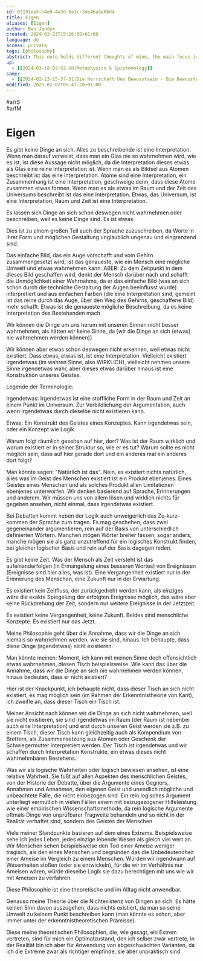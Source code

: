 ```yaml
---
id: 03191ea5-54e0-4a3d-8a3c-3de46a3e06d4
title: Eigen
aliases: [Eigen]
author: Ben Jendyk
created: 2024-02-23T15:26:00+01:00
language: de
access: private
tags: [philosophy]
abstract: This note holds different thoughts of mine, the main focus is Erkenntnistheorie.
up:
  - [[2024-03-18-02-52-18|Metaphysics & Epistemology]]
same:
  - [[2024-02-23-15-37-51|Die Herrschaft Des Bewusstsein - Die Bewusste Herrschaft]]
modified: 2025-02-02T05:47:20+01:00
---
```


#a/rS  
#a/fM

# Eigen

Es gibt keine Dinge an sich. Alles zu beschreibende ist eine Interpretation. Wenn man darauf verweist, dass man ein Glas nie so wahrnehmen wird, wie es ist, ist diese Aussage nicht möglich, da die Interpretation dieses etwas als Glas eine reine Interpretation ist. Wenn man es als Bildsel aus Atomen beschreibt ist das eine Interpretation. Atome sind eine Interpretation, ein Zusammenhang ist eine Interpretation, geschweige denn, dass diese Atome zusammen etwas formen. Wenn man es als etwas im Raum und der Zeit des Universums beschreibt ist das eine Interpretation. Etwas, das Universum, ist eine Interpretation, Raum und Zeit ist eine Interpretation.

Es lassen sich Dinge an sich schon deswegen nicht wahrnehmen oder beschreiben, weil es keine Dinge sind. Es ist etwas.

Dies ist zu einem großen Teil auch der Sprache zuzuschreiben, da Worte in ihrer Form und möglichen Gestaltung unglaublich ungenau und eingrenzend sind. 

Das einfache Bild, das ein Auge vorschafft und vom Gehirn zusammengesetzt wird, ist das genaueste, wie ein Mensch eine mögliche Umwelt und etwas wahrnehmen kann. ABER: Zu dem Zeitpunkt in dem dieses Bild geschaffen wird, denkt der Mensch darüber nach und schafft die Unmöglichkeit einer Wahrnahme, da er das einfache Bild (was an sich schon durch die techniche Gestaltung der Augen beeinflusst wurde) interpretiert und aus einfachen Farben (die eine Interpretation sind, gemeint ist das reine durch das Auge, über den Weg des Gehirns, geschaffene Bild) mehr schafft. Etwas ist die genaueste mögliche Beschreibung, da es keine Interpretation des Bestehenden mach

Wir können die Dinge um uns herum mit unseren Sinnen nicht besser wahrnehmen, als hätten wir keine Sinne, da [wir die Dinge an sich (etwas) nie wahrnehmen werden können)]

Wir können aber etwas schon deswegen nicht erkennen, weil etwas nicht existiert. Dass etwas, etwas ist, ist eine Interpretation. Vielleicht existiert irgendetwas (im wahren Sinne, also WIRKLICH), vielleicht nehmen unsere Sinne irgendetwas wahr, aber dieses etwas darüber hinaus ist eine Konstruktion unseres Geistes.

Legende der Terminologie:

Irgendetwas: Irgendetwas ist eine stoffliche Form in der Raum und Zeit an einem Punkt im Universum. Zur Verbildlichung der Argumentation, auch wenn irgendetwas durch dieselbe nicht existieren kann.

Etwas: Ein Konstrukt des Geistes eines Konzeptes. Kann irgendetwas sein, oder ein Konzept wie Logik.

Warum folgt räumlich gesehen auf hier, dort? Was ist der Raum wirklich und warum existiert er in seiner Struktur so, wie er es tut? Warum sollte es nicht möglich sein, dass auf hier gerade dort und ein anderes mal ein anderes dort folgt?

Man könnte sagen: "Natürlich ist das". Nein, es existiert nichts natürlich, alles was im Geist des Menschen existiert ist ein Produkt ebenjenes. Eines Geistes eines Menschen und als solches Produkt allen Limitationen ebenjenes unterworfen. Wir denken basierend auf Sprache, Erinnerungen und anderem. Wir müssen uns von allem lösen und wirklich nichts für gegeben ansehen, nicht einmal, dass irgendetwas existiert.

Bei Debatten kommt neben der Logik auch unweigerlich das Zu-kurz-kommen der Sprache zum tragen. Es mag geschehen, dass zwei gegeneinander argumentieren, rein auf der Basis von unterschiedlich definierten Wörtern. Manchen mögen Wörter breiter fassen, sogar anders, manche mögen sie als ganz unzutreffend für ein logisches Konstrukt finden, bei gleicher logischer Basis und rein auf der Basis dagegen reden.

Es gibt keine Zeit. Was der Mensch als Zeit versteht ist das aufeinanderfolgen (in Ermangelung eines besseren Wortes) von Ereignissen (Ereignisse sind hier alles, was ist). Eine Vergangenheit existiert nur in der Erinnerung des Menschen, eine Zukunft nur in der Erwartung.

Es existiert kein Zeitfluss, der zurückgedreht werden kann, als einziges wäre die exakte Spiegelung der erfolgten Ereignisse möglich, das wäre aber keine Rückdrehung der Zeit, sondern nur weitere Ereignisse in der Jetztzeit.

Es existiert keine Vergangenheit, keine Zukunft. Beides sind menschliche Konzepte. Es existiert nur das Jetzt.

Meine Philosophie geht über die Annahme, dass wir die Dinge an sich niemals so wahrnehmen werden, wie sie sind, hinaus. Ich behaupte, dass diese Dinge (irgendetwas) nicht existieren. 

Man könnte meinen: Moment, ich kann mit meinen Sinne doch offensichtlich etwas wahrnehmen, diesen Tisch beispielsweise. Wie kann das über die Annahme, dass wir die Dinge an sich nie wahrnehmen werden können, hinaus bedeuten, dass er nicht existiert?

Hier ist der Knackpunkt, ich behaupte nicht, dass dieser Tisch an sich nicht existiert, es mag möglich sein (im Rahmen der Erkenntnistheorie von Kant), ich zweifle an, dass dieser Tisch ein Tisch ist.

Meiner Ansicht nach können wir die Dinge an sich nicht wahrnehmen, weil sie nicht existieren, sie sind irgendetwas im Raum (der Raum ist nebenbei auch eine Interpretation) und erst durch unseren Geist werden sie z.B. zu einem Tisch, dieser Tisch kann gleichzeitig auch als Kompendium von Brettern, als Zusammensetzung aus Atomen oder Geschenk der Schwiegermutter interpretiert werden. Der Tisch ist irgendetwas und wir schaffen durch Interpretation Konstrukte, ein etwas dieses nicht wahrnehmbaren Bestehens.

Was wir als logische Wahrheiten oder logisch bewiesen ansehen, ist eine relative Wahrheit. Sie fußt auf allen Aspekten des menschlichen Geistes, von der Historie der Debatte, über die Argumente eines Gegners, Annahmen und Annahmen, den eigenen Geist und unendlich mögliche und unbeachtete Fälle, die nicht einbezogen sind. Ein rein logisches Argument unterliegt vermutlich in vielen Fällen einem mit beizugezogener Hilfeleistung wie einer empirischen Wissenschaftsmethode, da rein logische Argumente oftmals Dinge von unprüfbarer Tragweite behandeln und so nicht in der Realität verhaftet sind, sondern des Geistes der Menschen 

Viele meiner Standpunkte basieren auf dem eines Extrems. Beispielsweise sehe ich jedes Leben, jedes einzige lebende Wesen als gleich viel wert an. Wir Menschen sehen beispielsweise den Tod einer Ameise weniger tragisch, als den eines Menschen und begründen das die Unbedeutendheit einer Ameise im Vergleich zu einem Menschen. Würden wir irgendwann auf Wesenheiten stoßen (oder sie entwickeln), für die wir im Verhältnis nur Ameisen wären, würde dieselbe Logik sie dazu berechtigen mit uns wie wir mit Ameisen zu verfahren.

Diese Philosophie ist eine theoretische und im Alltag nicht anwendbar.

Genauso meine Theorie über die Nichtexistenz von Dingen an sich. Es hätte keinen Sinn davon auszugehen, dass nichts existiert, da man so seine Umwelt zu keinem Punkt beschreiben kann (man könnte es schon, aber immer unter der erkenntnistheoretischen Prämisse).

Diese meine theoretischen Philosophien, die, wie gesagt, ein Extrem vertreten, sind für mich ein Optimalzustand, den ich selber zwar vertrete, in der Realität bin ich aber für Anwendung von abgeschwächten Varianten, da ich die Extreme zwar als richtiger empfinde, sie aber unpraktisch sind

